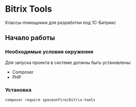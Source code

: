 # Bitrix Tools

Классы-помощники для разработки под 1С-Битрикс

## Начало работы

### Необходимые условия окружения

Для запуска проекта в системе должны быть установлены:

- Composer
- PHP

### Установка


```bash
composer require spaceonfire/bitrix-tools
```

<!--## Запуск тестов

Объясните, как запускать автоматические тесты для этой системы, что тестируют эти тесты и почему

```bash
make test
```
-->

